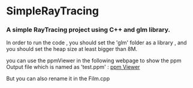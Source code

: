 # SimpleRayTracing


### **A simple RayTracing project using C++ and  glm library.**

In order to run the code , you should set the 'glm' folder as a library , and you should set the heap size at least bigger than 8M.

you can use the ppmViewer in the following webpage to show the ppm Output file which is named as 'test.ppm' : [ppm Viewer](http://www.cs.rhodes.edu/welshc/COMP141_F16/ppmReader.html)

But you can also rename it in the Film.cpp

